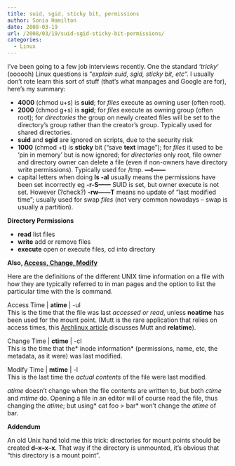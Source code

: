 ```yaml
---
title: suid, sgid, sticky bit, permissions
author: Sonia Hamilton
date: 2008-03-19
url: /2008/03/19/suid-sgid-sticky-bit-permissions/
categories:
  - Linux
---
```

I&#8217;ve been going to a few job interviews recently. One the standard &#8216;*tricky*&#8216; (oooooh) Linux questions is &#8220;*explain suid, sgid, sticky bit, etc*&#8220;. I usually don&#8217;t rote learn this sort of stuff (that&#8217;s what manpages and Google are for), here&#8217;s my summary:

  * **4000** (chmod u+s) is **suid**; for *files* execute as owning user (often root).
  * **2000** (chmod g+s) is **sgid**; for *files* execute as owning group (often root); for *directories* the group on newly created files will be set to the directory&#8217;s group rather than the creator&#8217;s group. Typically used for shared directories.
  * **suid** and **sgid** are ignored on scripts, due to the security risk
  * **1000** (chmod +t) is **sticky** bit (&#8220;save **text** image&#8221;); for *files* it used to be &#8216;pin in memory&#8217; but is now ignored; for *directories* only root, file owner and directory owner can delete a file (even if non-owners have directory write permissions). Typically used for /tmp. **&#8212;t&#8212;&#8212;**
  * capital letters when doing **ls -al** usually means the permissions have been set incorrectly eg **-r-S&#8212;&#8212;** SUID is set, but owner execute is not set. However (?check?) **-rw&#8212;&#8212;T** means no update of &#8220;last modified time&#8221;; usually used for swap *files* (not very common nowadays &#8211; swap is usually a partition).

**Directory Permissions**

  * **read** list files
  * **write** add or remove files
  * **execute** open or execute files, cd into directory

**Also, [Access, Change, Modify][1]**

Here are the definitions of the different UNIX time information on a file with how they are typically referred to in man pages and the option to list the particular time with the ls command.

Access Time | **atime** | -ul  
This is the time that the file was last *accessed *or* read*, unless **noatime** has been used for the mount point. (Mutt is the rare application that relies on access times, this [Archlinux article][2] discusses Mutt and **relatime**).

Change Time | **ctime** | -cl  
This is the time that the* inode information* (permissions, name, etc, the metadata, as it were) was last modified.

Modify Time | **mtime** | -l  
This is the last time the *actual contents* of the file were last modified.

*atime* doesn’t change when the file contents are written to, but both *ctime* and *mtime* do. Opening a file in an editor will of course read the file, thus changing the *atime*; but using* cat foo > bar* won&#8217;t change the *atime* of bar.

**Addendum**

An old Unix hand told me this trick: directories for mount points should be created **d&#8211;x&#8211;x&#8211;x**. That way if the directory is unmounted, it&#8217;s obvious that &#8220;this directory is a mount point&#8221;.

 [1]: http://articles.rootsmith.ca/linux/unix-access-modify-and-change-times
 [2]: https://wiki.archlinux.org/index.php/fstab#atime_options
